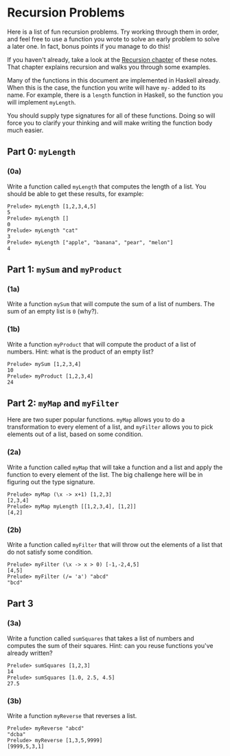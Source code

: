 # Recursion Problems
Here is a list of fun recursion problems. Try working through them in order, and feel free to use a function you wrote to solve an early problem to solve a later one. In fact, bonus points if you manage to do this!

If you haven't already, take a look at the [Recursion chapter](https://github.com/DS12/haskell-class/blob/master/tutorials/chapter4.md) of these notes. That chapter explains recursion and walks you through some examples.

Many of the functions in this document are implemented in Haskell already. When this is the case, the function you write will have `my-` added to its name. For example, there is a `length` function in Haskell, so the function you will implement `myLength`.

You should supply type signatures for all of these functions. Doing so will force you to clarify your thinking and will make writing the function body much easier.

## Part 0: `myLength`

### (0a)
Write a function called `myLength` that computes the length of a list. You should  be able to get these results, for example:

```
Prelude> myLength [1,2,3,4,5]
5
Prelude> myLength []
0
Prelude> myLength "cat"
3
Prelude> myLength ["apple", "banana", "pear", "melon"]
4
```

## Part 1: `mySum` and `myProduct`

### (1a)
Write a function `mySum` that will compute the sum of a list of numbers. The sum of an empty list is `0` (why?).

### (1b)
Write a function `myProduct` that will compute the product of a list of numbers. Hint: what is the product of an empty list?

```
Prelude> mySum [1,2,3,4]
10
Prelude> myProduct [1,2,3,4]
24
```

## Part 2: `myMap` and `myFilter`
Here are two super popular functions. `myMap` allows you to do a transformation to every element of a list, and `myFilter` allows you to pick elements out of a list, based on some condition.

### (2a)
Write a function called `myMap` that will take a function and a list and apply the function to every element of the list. The big challenge here will be in figuring out the type signature.

```
Prelude> myMap (\x -> x+1) [1,2,3]
[2,3,4]
Prelude> myMap myLength [[1,2,3,4], [1,2]]
[4,2]
```

### (2b)
Write a function called `myFilter` that will throw out the elements of a list that do not satisfy some condition.

```
Prelude> myFilter (\x -> x > 0) [-1,-2,4,5]
[4,5]
Prelude> myFilter (/= 'a') "abcd"
"bcd"
```

## Part 3

### (3a)
Write a function called `sumSquares` that takes a list of numbers and computes the sum of their squares. Hint: can you reuse functions you've already written?

```
Prelude> sumSquares [1,2,3]
14
Prelude> sumSquares [1.0, 2.5, 4.5]
27.5
```

### (3b)
Write a function `myReverse` that reverses a list.

```
Prelude> myReverse "abcd"
"dcba"
Prelude> myReverse [1,3,5,9999]
[9999,5,3,1]
```
